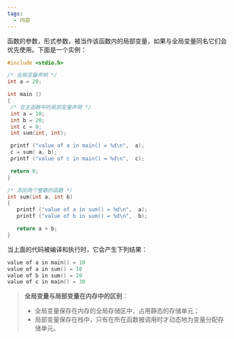 ```yaml
---
tags:
  - 内容
---
```

函数的参数，形式参数，被当作该函数内的局部变量，如果与全局变量同名它们会优先使用。下面是一个实例：

```c
#include <stdio.h>

/* 全局变量声明 */
int a = 20;

int main ()
{
 /* 在主函数中的局部变量声明 */
 int a = 10;
 int b = 20;
 int c = 0;
 int sum(int, int);

 printf ("value of a in main() = %d\n",  a);
 c = sum( a, b);
 printf ("value of c in main() = %d\n",  c);

 return 0;
}

/* 添加两个整数的函数 */
int sum(int a, int b)
{
   printf ("value of a in sum() = %d\n",  a);
   printf ("value of b in sum() = %d\n",  b);

   return a + b;
}
```

当上面的代码被编译和执行时，它会产生下列结果：

```c
value of a in main() = 10
value of a in sum() = 10
value of b in sum() = 20
value of c in main() = 30
```

>   **全局变量与局部变量在内存中的区别**：
>
>   -   全局变量保存在内存的全局存储区中，占用静态的存储单元；
>   -   局部变量保存在栈中，只有在所在函数被调用时才动态地为变量分配存储单元。